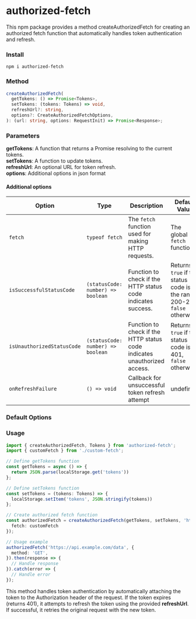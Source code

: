 # authorized-fetch
This npm package provides a method createAuthorizedFetch for creating an authorized fetch function that automatically handles token authentication and refresh.

### Install

```shell
npm i authorized-fetch
```

### Method
```ts
createAuthorizedFetch(
  getTokens: () => Promise<Tokens>,
  setTokens: (tokens: Tokens) => void,
  refreshUrl?: string,
  options?: CreateAuthorizedFetchOptions,
): (url: string, options: RequestInit) => Promise<Response>;
```
### Parameters
**getTokens**: A function that returns a Promise resolving to the current tokens.<br/>
**setTokens**: A function to update tokens.<br/>
**refreshUrl**: An optional URL for token refresh.<br/>
**options**: Additional options in json format

#### Additional options

| Option                     | Type                              | Description                                                              | Default Value                                                                 |
|----------------------------|-----------------------------------|--------------------------------------------------------------------------|-------------------------------------------------------------------------------|
| `fetch`                    | `typeof fetch`                    | The `fetch` function used for making HTTP requests.                      | The global `fetch` function.                                                  |
| `isSuccessfulStatusCode`  | `(statusCode: number) => boolean` | Function to check if the HTTP status code indicates success.             | Returns `true` if the status code is in the range 200-299, `false` otherwise. |
| `isUnauthorizedStatusCode`| `(statusCode: number) => boolean` | Function to check if the HTTP status code indicates unauthorized access. | Returns `true` if the status code is 401, `false` otherwise.                  |
| `onRefreshFailure`| `() => void`                      | Callback for unsuccessful token refresh attempt                          | undefined                                                                     |

### Default Options

### Usage
```ts
import { createAuthorizedFetch, Tokens } from 'authorized-fetch';
import { customFetch } from './custom-fetch';

// Define getTokens function
const getTokens = async () => {
  return JSON.parse(localStorage.get('tokens'))
};

// Define setTokens function
const setTokens = (tokens: Tokens) => {
  localStorage.setItem('tokens', JSON.stringify(tokens))
};

// Create authorized fetch function
const authorizedFetch = createAuthorizedFetch(getTokens, setTokens, 'https://to_your_api/refresh_url_endpoint', {
  fetch: customFetch
});

// Usage example
authorizedFetch('https://api.example.com/data', {
  method: 'GET',
}).then(response => {
  // Handle response
}).catch(error => {
  // Handle error
});
```
This method handles token authentication by automatically attaching the token to the Authorization header of the request. If the token expires (returns 401), it attempts to refresh the token using the provided **refreshUrl**. If successful, it retries the original request with the new token.

